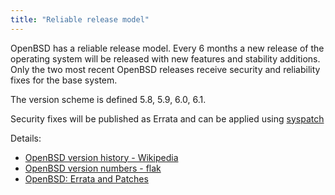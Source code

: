```yaml
---
title: "Reliable release model"
---
```


OpenBSD has a reliable release model. Every 6 months a new release of the
operating system will be released with new features and stability additions.
Only the two most recent OpenBSD releases receive security and reliability
fixes for the base system.

The version scheme is defined 5.8, 5.9, 6.0, 6.1.

Security fixes will be published as Errata and can be applied using
[syspatch](/fact/syspatch/)

Details:

* [OpenBSD version history - Wikipedia](https://en.wikipedia.org/wiki/OpenBSD_version_history)
* [OpenBSD version numbers - flak](https://flak.tedunangst.com/post/OpenBSD-version-numbers)
* [OpenBSD: Errata and Patches](https://www.openbsd.org/errata.html)
